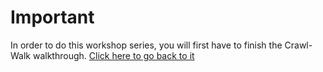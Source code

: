 # Important

In order to do this workshop series, you will first have to finish the Crawl-Walk walkthrough. 
[Click here to go back to it](https://oracle.github.io/learning-library/solutions-library/infrastructure-automation/thunder/workshop/index.html?lab=lab-4-crawl-walk)